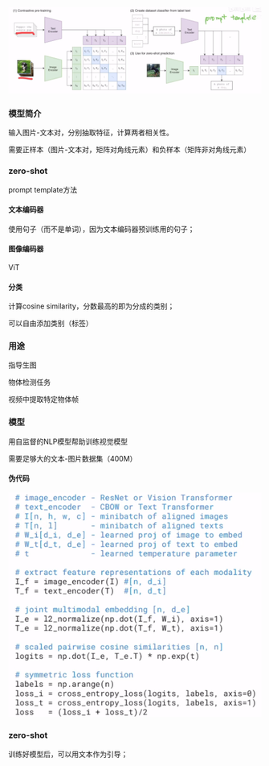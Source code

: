 ![image-20230424163701004](./imags/image-20230424163701004.png)

### 模型简介

输入图片-文本对，分别抽取特征，计算两者相关性。

需要正样本（图片-文本对，矩阵对角线元素）和负样本（矩阵非对角线元素）

### zero-shot

prompt template方法

#### 文本编码器

使用句子（而不是单词），因为文本编码器预训练用的句子；



#### 图像编码器

ViT

#### 分类

计算cosine similarity，分数最高的即为分成的类别；

可以自由添加类别（标签） 

### 用途

指导生图

物体检测任务

视频中提取特定物体帧

### 模型

用自监督的NLP模型帮助训练视觉模型

需要足够大的文本-图片数据集（400M）

#### 伪代码

![image-20230424203138039](./imags/image-20230424203138039.png)

### zero-shot

训练好模型后，可以用文本作为引导；

